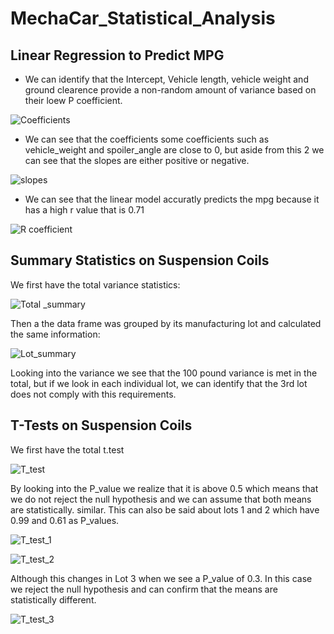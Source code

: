 # MechaCar_Statistical_Analysis

## Linear Regression to Predict MPG

- We can identify that the Intercept, Vehicle length, vehicle weight and ground clearence provide a non-random amount of variance based on their loew P coefficient.

![Coefficients](https://user-images.githubusercontent.com/95836718/173390778-5d89402f-b161-4c16-890b-0e75c10721ee.png)

- We can see that the coefficients some coefficients such as vehicle_weight and spoiler_angle are close to 0, but aside from this 2 we can see that the slopes are either positive or negative.

![slopes](https://user-images.githubusercontent.com/95836718/173391803-ddb5ea64-26f6-4108-bf85-d4d411b8b783.png)

- We can see that the linear model accuratly predicts the mpg because it has a high r value that is 0.71

![R coefficient](https://user-images.githubusercontent.com/95836718/173391102-2e3b1802-14c3-4a2e-872a-4c7e718c33ad.png)

## Summary Statistics on Suspension Coils

We first have the total variance statistics:

![Total _summary](https://user-images.githubusercontent.com/95836718/173394138-f4074e00-3ce8-4de1-94e6-15a72c2041a6.png)

Then a the data frame was grouped by its manufacturing lot and calculated the same information:

![Lot_summary](https://user-images.githubusercontent.com/95836718/173394303-a0366543-4ab2-4924-aec1-fe8f1c433fe3.png)

Looking into the variance we see that the 100 pound variance is met in the total, but if we look in each individual lot, we can identify that the 3rd lot does not comply with this requirements.

## T-Tests on Suspension Coils

We first have the total t.test 

![T_test](https://user-images.githubusercontent.com/95836718/173397837-f5fce13b-7764-4496-b805-563680a66a2e.png)

By looking into the P_value we realize that it is above 0.5 which means that we do not reject the null hypothesis and we can assume that both means are statistically. similar. This can also be said about lots 1 and 2 which have 0.99 and 0.61 as P_values.

![T_test_1](https://user-images.githubusercontent.com/95836718/173398306-56deaa66-ef33-4ca3-b2e3-4eb71de39576.png)

![T_test_2](https://user-images.githubusercontent.com/95836718/173398336-c22bc9b0-3ff6-4c71-abfb-3b883180fa93.png)

Although this changes in Lot 3 when we see a P_value of 0.3. In this case we reject the null hypothesis and can confirm that the means are statistically different.

![T_test_3](https://user-images.githubusercontent.com/95836718/173398459-8b052063-67aa-4dac-b1fa-15b4962747c3.png)


